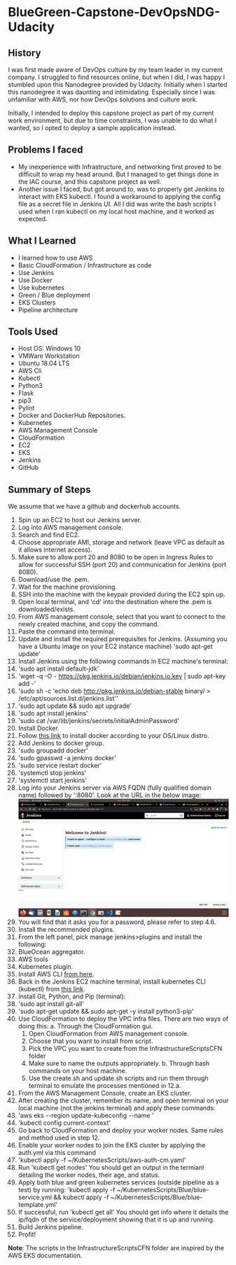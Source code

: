 # BlueGreen-Capstone-DevOpsNDG-Udacity
## History

<p> I was first made aware of DevOps culture by my team leader in my current company. I struggled to find resources online, but when I did, I was happy I stumbled upon this Nanodegree provided by Udacity. Initially when I started this nanodegree it was daunting and intimidating. Especially since I was unfamiliar with AWS, nor how DevOps solutions and culture work. </br>
<p>Initially, I intended to deploy this capstone project as part of my current work environment, but due to time constraints, I was unable to do what I wanted, so I opted to deploy a sample application instead.</br>

## Problems I faced
- My inexperience with Infrastructure, and networking first proved to be difficult to wrap my head around. But I managed to get things done in the IAC course, and this capstone    project as well.
- Another issue I faced, but got around to, was to properly get Jenkins to interact with EKS kubectl. I found a workaround to applying the config file as a secret file in Jenkins UI. All I did was write the bash scripts I used when I ran kubectl on my local host machine, and it worked as expected.

## What I Learned
- I learned how to use AWS
- Basic CloudFormation / Infrastructure as code
- Use Jenkins
- Use Docker
- Use kubernetes
- Green / Blue deployment
- EKS Clusters
- Pipeline architecture

## Tools Used
- Host OS: Windows 10
- VMWare Workstation
- Ubuntu 18.04 LTS
- AWS Cli
- Kubectl
- Python3
- Flask
- pip3
- Pylint
- Docker and DockerHub Repositories.
- Kubernetes
- AWS Management Console
- CloudFormation
- EC2
- EKS
- Jenkins
- GitHub

## Summary of Steps
We assume that we have a github and dockerhub accounts.
1. Spin up an EC2 to host our Jenkins server.
  1. Log into AWS management console.
  2. Search and find EC2.
  3. Choose appropriate AMI, storage and network (leave VPC as default as it allows internet access).
  4. Make sure to allow port 20 and 8080 to be open in Ingress Rules to allow for successful SSH (port 20) and communication for Jenkins (port 8080).
  5. Download/use the <keyPair>.pem.
  6. Wait for the machine provisioning.
2. SSH into the machine with the keypair provided during the EC2 spin up.
  1. Open local terminal, and 'cd' into the destination where the <keyPair>.pem is downloaded/exists.
  2. From AWS management console, select that you want to connect to the newly created machine, and copy the command.
  3. Paste the command into terminal.
3. Update and install the required prerequisites for Jenkins. (Assuming you have a Ubuntu image on your EC2 instance machine)
  'sudo apt-get update'
4. Install Jenkins using the following commands in EC2 machine's terminal:
  1. 'sudo apt install default-jdk'
  2. 'wget -q -O - https://pkg.jenkins.io/debian/jenkins.io.key | sudo apt-key add -'
  3. 'sudo sh -c 'echo deb http://pkg.jenkins.io/debian-stable binary/ > /etc/apt/sources.list.d/jenkins.list''
  4. 'sudo apt update && sudo apt upgrade'
  5. 'sudo apt install jenkins'
  6. 'sudo cat /var/lib/jenkins/secrets/initialAdminPassword'
5. Install Docker.
  1. Follow [this link](https://docs.docker.com/engine/install/) to install docker according to your OS/Linux distro.
6. Add Jenkins to docker group.
  1. 'sudo groupadd docker'
  2. 'sudo gpasswd -a jenkins docker'
  3. 'sudo service restart docker'
  4. 'systemctl stop jenkins'
  5. 'systemctl start jenkins'
7. Log into your Jenkins server via AWS FQDN (fully qualified domain name) followed by ':8080'. Look at the URL in the below image:
  ![See here:!](/screenshots/myJenkinsServer.png "My Jenkins Server!")
  1. You will find that it asks you for a password, please refer to step 4.6.
  2. Install the recommended plugins.
8. From the left panel, pick manage jenkins>plugins and install the following:
  1. BlueOcean aggregator.
  2. AWS tools
  3. Kubernetes plugin.
9. Install AWS CLI [from here](https://aws.amazon.com/cli/#:~:text=The%20AWS%20Command%20Line%20Interface,and%20automate%20them%20through%20scripts.).
10. Back in the Jenkins EC2 machine terminal, install kubernetes CLI (kubectl) from [this link](https://kubernetes.io/docs/tasks/tools/install-kubectl/).
11. Install Git, Python, and Pip (terminal):
  1. 'sudo apt install git-all'
  2. 'sudo apt-get update && sudo apt-get -y install python3-pip'
12. Use CloudFormation to deploy the VPC infra files. There are two ways of doing this:
  a. Through the CloudFormation gui.
    1. Open CloudFormation from AWS management console.
    2. Choose that you want to install from script.
    3. Pick the VPC you want to create from the InfrastructureScriptsCFN folder
    4. Make sure to name the outputs appropriately.
  b. Through bash commands on your host machine.
    1. Use the create.sh and update.sh scripts and run them through terminal to emulate the processes mentioned in 12.a.
13. From the AWS Management Console, create an EKS cluster.
14. After creating the cluster, remember its name, and open terminal on your local machine (not the jenkins terminal) and apply these commands:
  1. 'aws eks --region <the region where you created the cluster> update-kubeconfig --name <your cluster name>'
  2. 'kubectl config current-context'
15. Go back to CloudFormation and deploy your worker nodes. Same rules and method used in step 12.
16. Enable your worker nodes to join the EKS cluster by applying the auth.yml via this command
  1. 'kubectl apply -f ~/KubernetesScripts/aws-auth-cm.yaml'
  2. Run 'kubectl get nodes' You should get an output in the termianl detailing the worker nodes, their age, and status.
17. Apply both blue and green kubernetes services (outside pipeline as a test) by running: 
  'kubectl apply -f ~/KubernetesScripts/Blue/blue-service.yml && kubectl apply -f ~/KubernetesScripts/Blue/blue-template.yml'
18. If successful, run 'kubectl get all' You should get info where it details the ip/fqdn of the service/deployment showing that it is up and running.
19. Build Jenkins pipeline.
20. Profit!

**Note**: The scripts in the InfrastructureScriptsCFN folder are inspired by the AWS EKS documentation.
